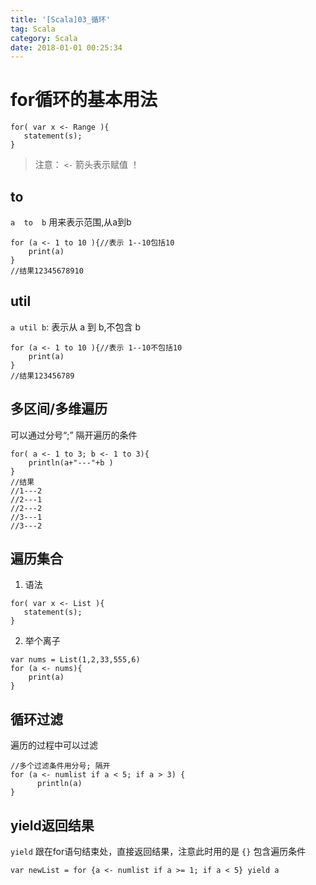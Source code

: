 ```yaml
---
title: '[Scala]03_循环'
tag: Scala
category: Scala
date: 2018-01-01 00:25:34
---
```


# for循环的基本用法

```
for( var x <- Range ){
   statement(s);
}
```
> 注意： `<-` 箭头表示赋值 ！

## to

`a  to  b` 用来表示范围,从a到b
```
for (a <- 1 to 10 ){//表示 1--10包括10
	print(a)
}
//结果12345678910
``` 

## util

`a util b`: 表示从 a 到 b,不包含 b
```
for (a <- 1 to 10 ){//表示 1--10不包括10
	print(a)
}
//结果123456789
```

## 多区间/多维遍历

可以通过分号“;” 隔开遍历的条件

```
for( a <- 1 to 3; b <- 1 to 3){
	println(a+"---"+b )
}
//结果
//1---2
//2---1
//2---2
//3---1
//3---2
```

## 遍历集合

1. 语法
```
for( var x <- List ){
   statement(s);
}
```
2. 举个离子
```
var nums = List(1,2,33,555,6)
for (a <- nums){
	print(a)
}
```

## 循环过滤

遍历的过程中可以过滤

```
//多个过滤条件用分号; 隔开
for (a <- numlist if a < 5; if a > 3) {
      println(a)
}
```

## yield返回结果

`yield` 跟在for语句结束处，直接返回结果，注意此时用的是 `{}` 包含遍历条件

```
var newList = for {a <- numlist if a >= 1; if a < 5} yield a
```
